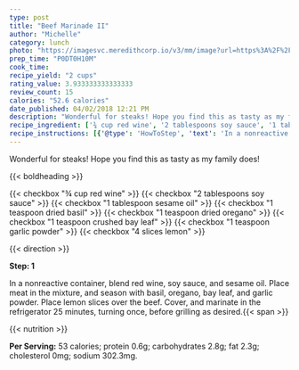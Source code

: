 ```yaml
---
type: post
title: "Beef Marinade II"
author: "Michelle"
category: lunch
photo: "https://imagesvc.meredithcorp.io/v3/mm/image?url=https%3A%2F%2Fimages.media-allrecipes.com%2Fuserphotos%2F1588813.jpg"
prep_time: "P0DT0H10M"
cook_time: 
recipe_yield: "2 cups"
rating_value: 3.933333333333333
review_count: 15
calories: "52.6 calories"
date_published: 04/02/2018 12:21 PM
description: "Wonderful for steaks! Hope you find this as tasty as my family does!"
recipe_ingredient: ['¾ cup red wine', '2 tablespoons soy sauce', '1 tablespoon sesame oil', '1 teaspoon dried basil', '1 teaspoon dried oregano', '1 teaspoon crushed bay leaf', '1 teaspoon garlic powder', '4 slices  lemon']
recipe_instructions: [{'@type': 'HowToStep', 'text': 'In a nonreactive container, blend red wine, soy sauce, and sesame oil. Place meat in the mixture, and season with basil, oregano, bay leaf, and garlic powder. Place lemon slices over the beef. Cover, and marinate in the refrigerator 25 minutes, turning once, before grilling as desired.\n'}]
---
```


Wonderful for steaks! Hope you find this as tasty as my family does! 

{{< boldheading >}}

{{< checkbox "¾ cup red wine" >}}
{{< checkbox "2 tablespoons soy sauce" >}}
{{< checkbox "1 tablespoon sesame oil" >}}
{{< checkbox "1 teaspoon dried basil" >}}
{{< checkbox "1 teaspoon dried oregano" >}}
{{< checkbox "1 teaspoon crushed bay leaf" >}}
{{< checkbox "1 teaspoon garlic powder" >}}
{{< checkbox "4 slices  lemon" >}}


{{< direction >}}

**Step: 1**

In a nonreactive container, blend red wine, soy sauce, and sesame oil. Place meat in the mixture, and season with basil, oregano, bay leaf, and garlic powder. Place lemon slices over the beef. Cover, and marinate in the refrigerator 25 minutes, turning once, before grilling as desired.{{< span >}}

{{< nutrition >}}

**Per Serving:** 53 calories; protein 0.6g; carbohydrates 2.8g; fat 2.3g; cholesterol 0mg; sodium 302.3mg.